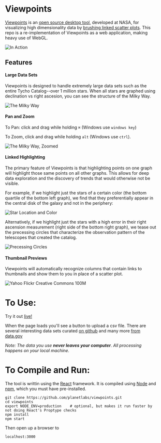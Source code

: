 # Viewpoints
[Viewpoints](http://iopscience.iop.org/article/10.1086/657902/pdf) is an [open source desktop tool](https://github.com/creonlevit/viewpoints), developed at NASA, for visualizing high dimensionality data by [brushing linked scatter plots](http://www.jstor.org/stable/1269768?seq=1#page_scan_tab_contents). This repo is a re-implementation of Viewpoints as a web application, making heavy use of WebGL.

![In Action](http://i.imgur.com/h8ARjzU.gif "In Action")

## Features

#### Large Data Sets
Viewpoints is designed to handle extremely large data sets such as the entire Tycho Catalog--over 1 million stars. When all stars are graphed using declination vs right ascesion, you can see the structure of the Milky Way.

![The Milky Way](http://i.imgur.com/dsUIqva.jpg "The Milky Way")

#### Pan and Zoom

To Pan: click and drag while holding `⌘` (Windows use `windows key`)

To Zoom, click and drag while holding `alt` (Windows use `ctrl`).

![The Milky Way, Zoomed](http://i.imgur.com/ep58Wi4.jpg "The Milky Way, Zoomed")


#### Linked Highlighting

The primary feature of Viewpoints is that highlighting points on one graph will highlight those same points on all other graphs. This allows for deep data exploration and the discovery of trends that would otherwise not be visible.

For example, if we highlight just the stars of a certain color (the bottom quartile of the bottom left graph), we find that they preferentially appear in the central disk of the galaxy and not in the periphery:

![Star Location and Color](http://i.imgur.com/EylXYCM.jpg "Star Location and Color")

Alternatively, if we highlight just the stars with a high error in their right ascension measurement (right side of the bottom right graph), we tease out the precessing circles that characterize the observation pattern of the telescopes that created the catalog.

![Precessing Circles](http://i.imgur.com/aS3uQT4.jpg "Precessing Circles")

#### Thumbnail Previews

Viewpoints will automatically recognize columns that contain links to thumbnails and show them to you in place of a scatter plot.

![Yahoo Flickr Creative Commons 100M](http://i.imgur.com/Wg8H1FA.gif "Yahoo Flickr Creative Commons 100M")

# To Use:

Try it out [live!](https://planetlabs.github.io/viewpoints/)

When the page loads you'll see a button to upload a csv file. There are several interesting data sets curated [on github](https://github.com/MattFerraro/csv) and many more [from data.gov](https://catalog.data.gov/dataset?res_format=CSV)

_Note: The data you use **never leaves your computer**. All processing happens on your local machine._

# To Compile and Run:

The tool is writtin using the [React](https://facebook.github.io/react/) framework. It is compiled using [Node](https://nodejs.org/en/) and [npm](https://docs.npmjs.com/getting-started/installing-node), which you must have pre-installed.

```
git clone https://github.com/planetlabs/viewpoints.git
cd viewpoints
export NODE_ENV=production    # optional, but makes it run faster by not doing React's Proptype checks
npm install
npm start
```
Then open up a browser to
```
localhost:3000
```

